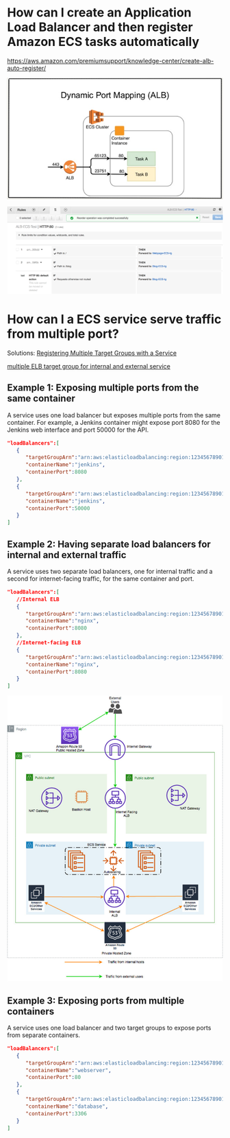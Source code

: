 # How can I create an Application Load Balancer and then register Amazon ECS tasks automatically

https://aws.amazon.com/premiumsupport/knowledge-center/create-alb-auto-register/

![alb-dynamic-port-mapping](media/alb-dynamic-port-mapping.png)

![alb-dynamic-mapping-tg](media/alb-dynamic-mapping-tg.png)


# How can I a ECS service serve traffic from multiple port?

Solutions: [Registering Multiple Target Groups with a Service](https://aws.amazon.com/cn/about-aws/whats-new/2019/07/amazon-ecs-services-now-support-multiple-load-balancer-target-groups/)

[multiple ELB target group for internal and external service](https://aws.amazon.com/blogs/containers/how-to-use-multiple-load-balancer-target-group-support-for-amazon-ecs-to-access-internal-and-external-service-endpoint-using-the-same-dns-name/)

## Example 1: Exposing multiple ports from the same container
A service uses one load balancer but exposes multiple ports from the same container. For example, a Jenkins container might expose port 8080 for the Jenkins web interface and port 50000 for the API.
```json
"loadBalancers":[
   {  
      "targetGroupArn":"arn:aws:elasticloadbalancing:region:123456789012:targetgroup/target_group_name_1/1234567890123456",
      "containerName":"jenkins",
      "containerPort":8080
   },
   {  
      "targetGroupArn":"arn:aws:elasticloadbalancing:region:123456789012:targetgroup/target_group_name_2/6543210987654321",
      "containerName":"jenkins",
      "containerPort":50000
   }
]
```



## Example 2: Having separate load balancers for internal and external traffic
A service uses two separate load balancers, one for internal traffic and a second for internet-facing traffic, for the same container and port.
```json
"loadBalancers":[
   //Internal ELB
   {  
      "targetGroupArn":"arn:aws:elasticloadbalancing:region:123456789012:targetgroup/target_group_name_1/1234567890123456",
      "containerName":"nginx",
      "containerPort":8080
   },
   //Internet-facing ELB
   {  
      "targetGroupArn":"arn:aws:elasticloadbalancing:region:123456789012:targetgroup/target_group_name_2/6543210987654321",
      "containerName":"nginx",
      "containerPort":8080
   }
]
```

![ECSMultiTGBlogPostSol](media/ECSMultiTGBlogPostSol.jpg)

## Example 3: Exposing ports from multiple containers
A service uses one load balancer and two target groups to expose ports from separate containers.
```json
"loadBalancers":[
   {  
      "targetGroupArn":"arn:aws:elasticloadbalancing:region:123456789012:targetgroup/target_group_name_1/1234567890123456",
      "containerName":"webserver",
      "containerPort":80
   },
   {  
      "targetGroupArn":"arn:aws:elasticloadbalancing:region:123456789012:targetgroup/target_group_name_2/6543210987654321",
      "containerName":"database",
      "containerPort":3306
   }
]
```
